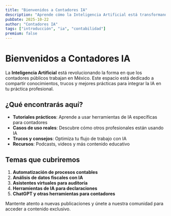 ```yaml
---
title: "Bienvenidos a Contadores IA"
description: "Aprende cómo la Inteligencia Artificial está transformando la contaduría pública en México"
pubDate: 2025-10-22
author: "Contadores IA"
tags: ["introducción", "ia", "contabilidad"]
premium: false
---
```


# Bienvenidos a Contadores IA

La **Inteligencia Artificial** está revolucionando la forma en que los contadores públicos trabajan en México. Este espacio está dedicado a compartir conocimientos, trucos y mejores prácticas para integrar la IA en tu práctica profesional.

## ¿Qué encontrarás aquí?

- **Tutoriales prácticos**: Aprende a usar herramientas de IA específicas para contadores
- **Casos de uso reales**: Descubre cómo otros profesionales están usando IA
- **Trucos y consejos**: Optimiza tu flujo de trabajo con IA
- **Recursos**: Podcasts, videos y más contenido educativo

## Temas que cubriremos

1. **Automatización de procesos contables**
2. **Análisis de datos fiscales con IA**
3. **Asistentes virtuales para auditoría**
4. **Herramientas de IA para declaraciones**
5. **ChatGPT y otras herramientas para contadores**

Mantente atento a nuevas publicaciones y únete a nuestra comunidad para acceder a contenido exclusivo.

